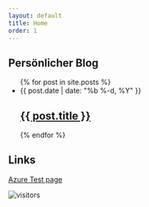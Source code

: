 ```yaml
---
layout: default
title: Home
order: 1
---
```

## Persönlicher Blog

<ul class="post-list">
  {% for post in site.posts %}
    <li>
        <span class="post-meta">{{ post.date | date: "%b %-d, %Y" }}</span>
        <h2>
          <a class="post-link" href="{{ post.url | prepend: site.baseurl }}">{{ post.title }}</a>
        </h2>
    </li>
  {% endfor %}
</ul>

## Links
[Azure Test page](https://proud-sky-0fe630703.1.azurestaticapps.net/)

![visitors](https://visitor-badge.glitch.me/badge?page_id=mittch.mittch.github.io)